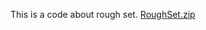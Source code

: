 This is a code about rough set.
[RoughSet.zip](https://github.com/user-attachments/files/17700634/RoughSet.zip)
